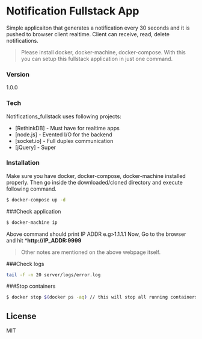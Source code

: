# Notification Fullstack App

Simple applicaiton that generates a notification every 30 seconds and it is pushed to browser client realtime.
Client can receive, read, delete notifications.

> Please install docker, docker-machine, docker-compose. 
> With this you can setup this fullstack application in just one command.

### Version
1.0.0

### Tech

Notifications_fullstack uses following projects:

* [RethinkDB] - Must have for realtime apps
* [node.js] - Evented I/O for the backend
* [socket.io] - Full duplex communication
* [jQuery] - Super


### Installation

Make sure you have docker, docker-compose, docker-machine installed properly. Then go inside the downloaded/cloned directory and execute following command.

```sh
$ docker-compose up -d
```
###Check application
```sh
$ docker-machine ip
```
Above command should print IP ADDR e.g>1.1.1.1
Now, Go to the browser and hit ***http://IP_ADDR:9999**
> Other notes are mentioned on the above webpage itself.

###Check logs
```sh
tail -f -n 20 server/logs/error.log
```

###Stop containers
```sh
$ docker stop $(docker ps -aq) // this will stop all running containers
```

License
----

MIT

